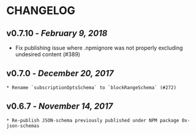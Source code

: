 # CHANGELOG

## v0.7.10 - _February 9, 2018_

*   Fix publishing issue where .npmignore was not properly excluding undesired content (#389)

## v0.7.0 - _December 20, 2017_

    * Rename `subscriptionOptsSchema` to `blockRangeSchema` (#272)

## v0.6.7 - _November 14, 2017_

    * Re-publish JSON-schema previously published under NPM package 0x-json-schemas
